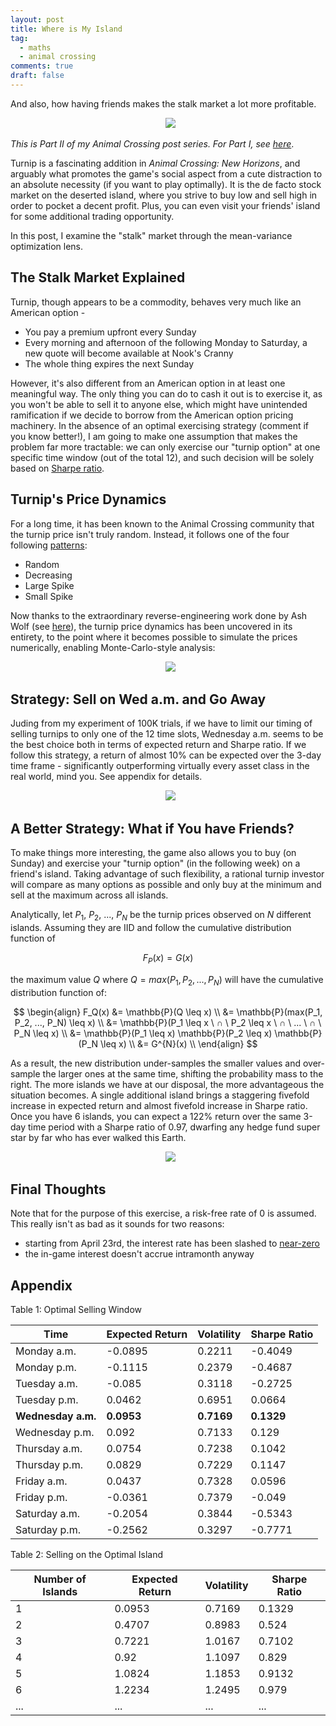 ```yaml
---
layout: post
title: Where is My Island
tag:
  - maths
  - animal crossing
comments: true
draft: false
---
```


And also, how having friends makes the stalk market a lot more profitable.

<div align="center">
  <img src="https://shawenyao.github.io/Photos/Animal Crossing/001.jpg" />
</div>

_This is Part II of my Animal Crossing post series. For Part I, see [here](/Where-is-My-Island/)_.

Turnip is a fascinating addition in _Animal Crossing: New Horizons_, and arguably what promotes the game's social aspect from a cute distraction to an absolute necessity (if you want to play optimally). It is the de facto stock market on the deserted island, where you strive to buy low and sell high in order to pocket a decent profit. Plus, you can even visit your friends' island for some additional trading opportunity.

In this post, I examine the "stalk" market through the mean-variance optimization lens. 

## The Stalk Market Explained
Turnip, though appears to be a commodity, behaves very much like an American option -
* You pay a premium upfront every Sunday
* Every morning and afternoon of the following Monday to Saturday, a new quote will become available at Nook's Cranny
* The whole thing expires the next Sunday

However, it's also different from an American option in at least one meaningful way. The only thing you can do to cash it out is to exercise it, as you won't be able to sell it to anyone else, which might have unintended ramification if we decide to borrow from the American option pricing machinery. In the absence of an optimal exercising strategy (comment if you know better!), I am going to make one assumption that makes the problem far more tractable: we can only exercise our "turnip option" at one specific time window (out of the total 12), and such decision will be solely based on [Sharpe ratio](https://en.wikipedia.org/wiki/Sharpe_ratio).

## Turnip's Price Dynamics
For a long time, it has been known to the Animal Crossing community that the turnip price isn't truly random. Instead, it follows one of the four following [patterns](https://animalcrossing.fandom.com/wiki/White_turnip):
* Random 
* Decreasing
* Large Spike
* Small Spike

Now thanks to the extraordinary reverse-engineering work done by Ash Wolf (see [here](https://gist.github.com/Treeki/85be14d297c80c8b3c0a76375743325b)), the turnip price dynamics has been uncovered in its entirety, to the point where it becomes possible to simulate the prices numerically, enabling Monte-Carlo-style analysis:

<div align="center">
  <img src="https://shawenyao.github.io/R/output/animal_crossing/turnip_price.png" />
</div>


## Strategy: Sell on Wed a.m. and Go Away

Juding from my experiment of 100K trials, if we have to limit our timing of selling turnips to only one of the 12 time slots, Wednesday a.m. seems to be the best choice both in terms of expected return and Sharpe ratio. If we follow this strategy, a return of almost 10% can be expected over the 3-day time frame - significantly outperforming virtually every asset class in the real world, mind you. See appendix for details.

<div align="center">
  <img src="https://shawenyao.github.io/R/output/animal_crossing/turnip_return.png" />
</div>

## A Better Strategy: What if You have Friends?
To make things more interesting, the game also allows you to buy (on Sunday) and exercise your "turnip option" (in the following week) on a friend's island. Taking advantage of such flexibility, a rational turnip investor will compare as many options as possible and only buy at the minimum and sell at the maximum across all islands.

Analytically, let $P_1$, $P_2$, ..., $P_N$ be the turnip prices observed on $N$ different islands. Assuming they are IID and follow the cumulative distribution function of

$$
F_P(x) = G(x)
$$

the maximum value $Q$ where $Q = max(P_1, P_2, ..., P_N)$ will have the cumulative distribution function of:

$$
\begin{align}
F_Q(x) 
&= \mathbb{P}(Q \leq x) \\
&= \mathbb{P}(max(P_1, P_2, ..., P_N) \leq x) \\
&= \mathbb{P}(P_1 \leq x \ ∩ \ P_2 \leq x \ ∩ \ ... \ ∩ \ P_N \leq x) \\
&= \mathbb{P}(P_1 \leq x) \mathbb{P}(P_2 \leq x) \mathbb{P}(P_N \leq x) \\
&= G^{N}(x) \\
\end{align}
$$

As a result, the new distribution under-samples the smaller values and over-sample the larger ones at the same time, shifting the probability mass to the right. The more islands we have at our disposal, the more advantageous the situation becomes. A single additional island brings a staggering fivefold increase in expected return and almost fivefold increase in Sharpe ratio. Once you have 6 islands, you can expect a 122% return over the same 3-day time period with a Sharpe ratio of 0.97, dwarfing any hedge fund super star by far who has ever walked this Earth.

<div align="center">
  <img src="https://shawenyao.github.io/R/output/animal_crossing/turnip_return_multiple_islands.png" />
</div>

## Final Thoughts


Note that for the purpose of this exercise, a risk-free rate of 0 is assumed. This really isn't as bad as it sounds for two reasons:
* starting from April 23rd, the interest rate has been slashed to [near-zero](https://kotaku.com/nintendo-slashes-interest-rates-in-animal-crossing-new-1843019628)
* the in-game interest doesn't accrue intramonth anyway

## Appendix

Table 1: Optimal Selling Window

| Time | Expected Return | Volatility | Sharpe Ratio |
|---|---|---|---|
| Monday a.m. | -0.0895 | 0.2211 | -0.4049 |
| Monday p.m. | -0.1115 | 0.2379 | -0.4687 |
| Tuesday a.m. | -0.085 | 0.3118 | -0.2725 |
| Tuesday p.m. | 0.0462 | 0.6951 | 0.0664 |
| **Wednesday a.m.** | **0.0953** | **0.7169** | **0.1329** |
| Wednesday p.m. | 0.092 | 0.7133 | 0.129 |
| Thursday a.m. | 0.0754 | 0.7238 | 0.1042 |
| Thursday p.m. | 0.0829 | 0.7229 | 0.1147 |
| Friday a.m. | 0.0437 | 0.7328 | 0.0596 |
| Friday p.m. | -0.0361 | 0.7379 | -0.049 |
| Saturday a.m. | -0.2054 | 0.3844 | -0.5343 |
| Saturday p.m. | -0.2562 | 0.3297 | -0.7771 |

Table 2: Selling on the Optimal Island

| Number of Islands | Expected Return | Volatility | Sharpe Ratio |
|---|---|---|---|
| 1 | 0.0953 | 0.7169 | 0.1329 |
| 2 | 0.4707 | 0.8983 | 0.524 |
| 3 | 0.7221 | 1.0167 | 0.7102 |
| 4 | 0.92 | 1.1097 | 0.829 |
| 5 | 1.0824 | 1.1853 | 0.9132 |
| 6 | 1.2234 | 1.2495 | 0.979 |
| ... | ... | ... | ... |
